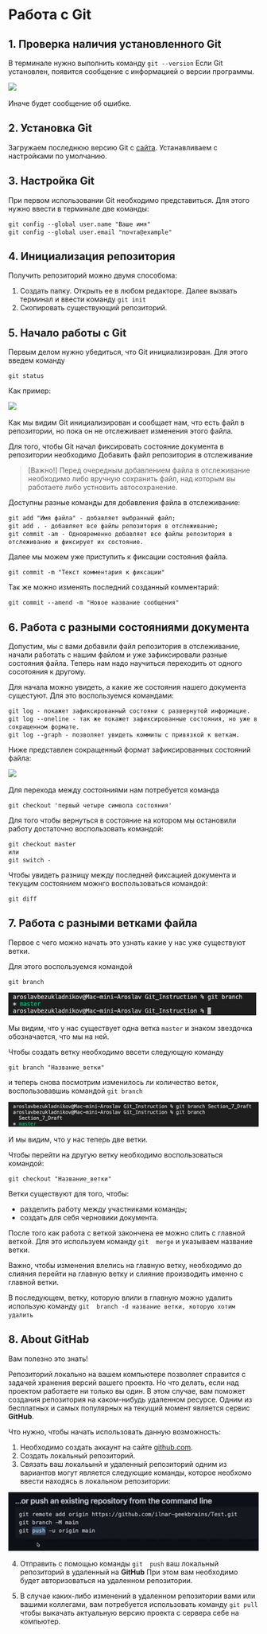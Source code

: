 # Работа с Git
## 1. Проверка наличия установленного Git
В терминале нужно выполнить команду `git --version`
Если Git установлен, появится сообщение с информацией о версии программы. 

![](./git_version.png)

Иначе будет сообщение об ошибке. 

## 2. Установка Git
Загружаем последнюю версию Git с [сайта](https://git-scm.com/downloads).
Устанавливаем с настройками по умолчанию. 
## 3. Настройка Git
При первом использовании Git необходимо представиться. Для этого нужно ввести в терминале две команды:
```
git config --global user.name "Ваше имя"
git config --global user.email "почта@example"
```

## 4. Инициализация репозитория
Получить репозиторий можно двумя способома:

1. Создать папку. Открыть ее в любом редакторе. Далее вызвать терминал и ввести команду `git init`
2. Скопировать существующий репозиторий. 


## 5. Начало работы с Git

Первым делом нужно убедиться, что Git инициализирован. Для этого введем команду 

```
git status
```
Как пример:

![](./git_untracked.png)

Как мы видим Git инициализирован и сообщает нам, что есть файл в репозитории, но пока он не отслеживает изменения этого файла. 

Для того, чтобы Git начал фиксировать состояние документа в репозитории необходимо Добавить файл репозитория в отслеживание

> [Важно!]
> Перед очередным добавлением файла в отслеживание необходимо либо вручную сохранить файл, над которым вы работаете либо устновить автосохранение.

Доступны разные команды для добавления файла в отслеживание:
```
git add "Имя файла" - добавляет выбранный файл;
git add . - добавляет все файлы репозитория в отслеживание;
git commit -am - Одновременно добавляет все файлы репозитория в отслеживание и фиксирует их состояние.

```

Далее мы можем уже приступить к фиксации состояния файла. 
```
git commit -m "Текст комментария к фиксации"
```
Так же можно изменять последний созданный комментарий:
```
git commit --amend -m "Новое название сообщения"
```

## 6. Работа с разными состояниями документа

Допустим, мы с вами добавили файл репозитория в отслеживание, начали работать с нашим файлом и уже зафиксировали разные состояния файла. Теперь нам надо научиться переходить от одного сосотояния к другому. 

Для начала можно увидеть, а какие же состояния нашего документа сущестуют. Для это воспользуемся командами:
```
git log - покажет зафиксированный состояни с развернутой информацие. 
git log --oneline - так же покажет зафиксированные состояния, но уже в сокращенном формате. 
git log --graph - позволяет увидеть коммиты с привязкой к веткам.
```

Ниже представлен сокращенный формат зафиксированных состояний файла: 

![](./git_log.png)

Для перехода между состояниями нам потребуется команда 

```
git checkout 'первый четыре символа состояния'  
```
Для того чтобы вернуться в состояние на котором мы остановили работу достаточно воспользовать командой:
```
git checkout master
или
git switch - 
```

Чтобы увидеть разницу между последней фиксацией документа и текущим состоянием можнго воспользоваться командой:
```
git diff 
```


## 7. Работа с разными ветками файла

Первое с чего можно начать  это узнать какие у нас уже существуют ветки. 

Для этого воспользуемся командой 
```
git branch
 ```

![git_branch](./images/git_branch_1.png)

Мы видим, что у нас существует одна ветка `master` и знаком звездочка обозначается, 
что мы на ней. 

Чтобы создать ветку необходимо ввсети следующую команду 
```
git branch "Название_ветки"
 ```

 и теперь снова посмотрим изменилось ли количество веток, воспользовавшиь командой 
 `git branch`

 ![git_branch](./images/git_branch_2.png)


И мы видим, что у нас теперь две ветки.

Чтобы перейти на другую ветку необходимо воспользоваться командой:
```
git checkout "Название_ветки"
 ```

 Ветки существуют для того, чтобы:
 * разделить работу между участниками команды;
 * создать для себя черновики документа.

 После того как работа с веткой закончена ее можно слить с главной веткой. Для это используем команду `git  merge` и указываем название ветки. 

 Важно, чтобы изменения влелись на главную ветку, необходимо до слияния перейти на главную ветку и слияние производить именно с главной ветки. 

 В последующем, ветку, которую влили в главную можно удалить использую команду `git  branch -d название ветки, которую хотим удалить` 

## 8. About GitHab

Вам полезно это знать!

Репозиторий локально на вашем компьютере позволяет справится с задачей хранения версий вашего проекта. Но что делать, если над проектом работаете ни только вы один. В этом случае, вам поможет создания репозитория на каком-нибудь удаленном ресурсе. Одним из бесплатных и самых популярных на текущий момент является сервис **GitHub**.

Что нужно, чтобы начать использовать данную возможность:

1. Необходимо создать аккаунт на сайте  [github.com](https://github.com).
2. Создать локальный репозиторий. 
3. Связать ваш локальынй и удаленный репозиторий одним из вариантов могут является следующие команды, которое необхомо ввести находясь в локальном репозитории:

![Инструкция соединения](./images/git_github.png)

4. Отправить с помощью команды `git  push` ваш локальный репозиторий в удаленный на **GitHub** При этом вам необходимо будет авторизоваться на удаленном репозитории. 

5. В случае каких-либо изменений в удаленном репозитории вами или вашими коллегами, вам потребуется использовать команду `git pull` чтобы выкачать актуальную версию проекта с сервера себе на компьютер. 


